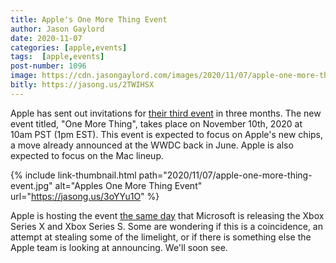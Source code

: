 ```yaml
---
title: Apple's One More Thing Event
author: Jason Gaylord
date: 2020-11-07
categories: [apple,events]
tags:  [apple,events]
post-number: 1096
image: https://cdn.jasongaylord.com/images/2020/11/07/apple-one-more-thing-event.jpg
bitly: https://jasong.us/2TWIHSX
---
```


Apple has sent out invitations for [their third event](https://jasong.us/3oYYu1O) in three months. The new event titled, "One More Thing", takes place on November 10th, 2020 at 10am PST (1pm EST). This event is expected to focus on Apple's new chips, a move already announced at the WWDC back in June. Apple is also expected to focus on the Mac lineup.

{% include link-thumbnail.html path="2020/11/07/apple-one-more-thing-event.jpg" alt="Apples One More Thing Event" url="https://jasong.us/3oYYu1O" %}

Apple is hosting the event [the same day](https://jasong.us/35rYyji) that Microsoft is releasing the Xbox Series X and Xbox Series S. Some are wondering if this is a coincidence, an attempt at stealing some of the limelight, or if there is something else the Apple team is looking at announcing. We'll soon see.